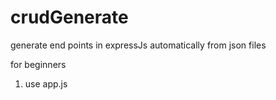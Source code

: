 # crudGenerate
generate end points in expressJs automatically from json files

for beginners 

1.   use app.js
